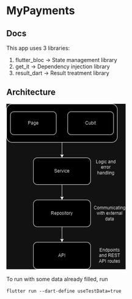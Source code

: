 # MyPayments

## Docs
This app uses 3 libraries: 
1. flutter_bloc -> State management library
2. get_it -> Dependency injection library
3. result_dart -> Result treatment library 

## Architecture
![App architecture](AppArch.png)

To run with some data already filled, run
```
flutter run --dart-define useTestData=true
```
